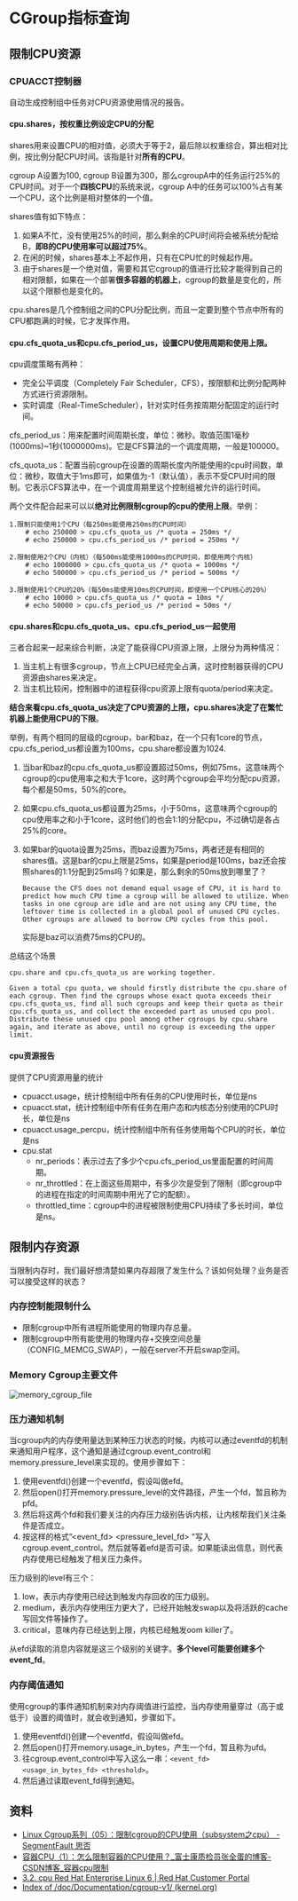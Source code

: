 # CGroup指标查询

## 限制CPU资源
### CPUACCT控制器

自动生成控制组中任务对CPU资源使用情况的报告。

#### cpu.shares，按权重比例设定CPU的分配

shares用来设置CPU的相对值，必须大于等于2，最后除以权重综合，算出相对比例，按比例分配CPU时间。该指是针对**所有的CPU**。

cgroup A设置为100, cgroup B设置为300，那么cgroupA中的任务运行25%的CPU时间。对于一个**四核CPU**的系统来说，cgroup A中的任务可以100%占有某一个CPU，这个比例是相对整体的一个值。

shares值有如下特点：

1. 如果A不忙，没有使用25%的时间，那么剩余的CPU时间将会被系统分配给B，**即B的CPU使用率可以超过75%**。
2. 在闲的时候，shares基本上不起作用，只有在CPU忙的时候起作用。
3. 由于shares是一个绝对值，需要和其它cgroup的值进行比较才能得到自己的相对限额，如果在一个部署**很多容器的机器上**，cgroup的数量是变化的，所以这个限额也是变化的。

cpu.shares是几个控制组之间的CPU分配比例，而且一定要到整个节点中所有的CPU都跑满的时候，它才发挥作用。

#### cpu.cfs_quota_us和cpu.cfs_period_us，设置CPU使用周期和使用上限。

cpu调度策略有两种：

- 完全公平调度（Completely Fair Scheduler，CFS），按限额和比例分配两种方式进行资源限制。
- 实时调度（Real-TimeScheduler），针对实时任务按周期分配固定的运行时间。

cfs_period_us：用来配置时间周期长度，单位：微秒。取值范围1毫秒(1000ms)~1秒(1000000ms)。它是CFS算法的一个调度周期，一般是100000。

cfs_quota_us：配置当前cgroup在设置的周期长度内所能使用的cpu时间数，单位：微秒，取值大于1ms即可，如果值为-1（默认值），表示不受CPU时间的限制。它表示CFS算法中，在一个调度周期里这个控制组被允许的运行时间。

两个文件配合起来可以以**绝对比例限制cgroup的cpu的使用上限**。举例：

```
1.限制只能使用1个CPU（每250ms能使用250ms的CPU时间）
    # echo 250000 > cpu.cfs_quota_us /* quota = 250ms */
    # echo 250000 > cpu.cfs_period_us /* period = 250ms */

2.限制使用2个CPU（内核）（每500ms能使用1000ms的CPU时间，即使用两个内核）
    # echo 1000000 > cpu.cfs_quota_us /* quota = 1000ms */
    # echo 500000 > cpu.cfs_period_us /* period = 500ms */

3.限制使用1个CPU的20%（每50ms能使用10ms的CPU时间，即使用一个CPU核心的20%）
    # echo 10000 > cpu.cfs_quota_us /* quota = 10ms */
    # echo 50000 > cpu.cfs_period_us /* period = 50ms */
```

#### cpu.shares和cpu.cfs_quota_us、cpu.cfs_period_us一起使用

三者合起来一起来综合判断，决定了能获得CPU资源上限，上限分为两种情况：

1. 当主机上有很多cgroup，节点上CPU已经完全占满，这时控制器获得的CPU资源由shares来决定。
2. 当主机比较闲，控制器中的进程获得cpu资源上限有quota/period来决定。

**结合来看cpu.cfs_quota_us决定了CPU资源的上限，cpu.shares决定了在繁忙机器上能使用CPU的下限**。

举例，有两个相同的层级的cgroup，bar和baz，在一个只有1core的节点，cpu.cfs_period_us都设置为100ms，cpu.share都设置为1024.

1. 当bar和baz的cpu.cfs_quota_us都设置超过50ms，例如75ms，这意味两个cgroup的cpu使用率之和大于1core，这时两个cgroup会平均分配cpu资源，每个都是50ms，50%的core。

2. 如果cpu.cfs_quota_us都设置为25ms，小于50ms，这意味两个cgroup的cpu使用率之和小于1core，这时他们的也会1:1的分配cpu，不过确切是各占25%的core。

3. 如果bar的quota设置为25ms，而baz设置为75ms，两者还是有相同的shares值。这是bar的cpu上限是25ms，如果是period是100ms，baz还会按照shares的1:1分配到25ms吗？如果是，那么剩余的50ms放到哪里了？

   ```
   Because the CFS does not demand equal usage of CPU, it is hard to predict how much CPU time a cgroup will be allowed to utilize. When tasks in one cgroup are idle and are not using any CPU time, the leftover time is collected in a global pool of unused CPU cycles. Other cgroups are allowed to borrow CPU cycles from this pool.
   ```

   实际是baz可以消费75ms的CPU的。

总结这个场景

```
cpu.share and cpu.cfs_quota_us are working together.

Given a total cpu quota, we should firstly distribute the cpu.share of each cgroup. Then find the cgroups whose exact quota exceeds their cpu.cfs_quota_us, find all such cgroups and keep their quota as their cpu.cfs_quota_us, and collect the exceeded part as unused cpu pool. Distribute these unused cpu pool among other cgroups by cpu.share again, and iterate as above, until no cgroup is exceeding the upper limit.
```

#### cpu资源报告

提供了CPU资源用量的统计

- cpuacct.usage，统计控制组中所有任务的CPU使用时长，单位是ns
- cpuacct.stat，统计控制组中所有任务在用户态和内核态分别使用的CPU时长，单位是ns
- cpuacct.usage_percpu，统计控制组中所有任务使用每个CPU的时长，单位是ns
- cpu.stat
  - nr_periods：表示过去了多少个cpu.cfs_period_us里面配置的时间周期。
  - nr_throttled：在上面这些周期中，有多少次是受到了限制（即cgroup中的进程在指定的时间周期中用光了它的配额）。
  - throttled_time：cgroup中的进程被限制使用CPU持续了多长时间，单位是ns。

## 限制内存资源

当限制内存时，我们最好想清楚如果内存超限了发生什么？该如何处理？业务是否可以接受这样的状态？

### 内存控制能限制什么

- 限制cgroup中所有进程所能使用的物理内存总量。
- 限制cgroup中所有能使用的物理内存+交换空间总量（CONFIG_MEMCG_SWAP），一般在server不开启swap空间。

### Memory Cgroup主要文件

![memory_cgroup_file](./img/memory_cgroup_file.jpg)

### 压力通知机制

当cgroup内的内存使用量达到某种压力状态的时候，内核可以通过eventfd的机制来通知用户程序，这个通知是通过cgroup.event_control和memory.pressure_level来实现的。使用步骤如下：

1. 使用eventfd()创建一个eventfd，假设叫做efd。
2. 然后open()打开memory.pressure_level的文件路径，产生一个fd，暂且称为pfd。
3. 然后将这两个fd和我们要关注的内存压力级别告诉内核，让内核帮我们关注条件是否成立。
4. 按这样的格式”<event_fd> <pressure_level_fd> <threshold>"写入cgroup.event_control。然后就等着efd是否可读。如果能读出信息，则代表内存使用已经触发了相关压力条件。

压力级别的level有三个：

1. low，表示内存使用已经达到触发内存回收的压力级别。
2. medium，表示内存使用压力更大了，已经开始触发swap以及将活跃的cache写回文件等操作了。
3. critical，意味内存已经达到上限，内核已经触发oom killer了。

从efd读取的消息内容就是这三个级别的关键字。**多个level可能要创建多个event_fd**。

### 内存阈值通知

使用cgroup的事件通知机制来对内存阈值进行监控，当内存使用量穿过（高于或低于）设置的阈值时，就会收到通知，步骤如下。

1. 使用eventfd()创建一个eventfd，假设叫做efd。
2. 然后open()打开memory.usage_in_bytes，产生一个fd，暂且称为ufd。
3. 往cgroup.event_control中写入这么一串：`<event_fd> <usage_in_bytes_fd> <threshold>`。
4. 然后通过读取event_fd得到通知。

## 资料

- [Linux Cgroup系列（05）：限制cgroup的CPU使用（subsystem之cpu） - SegmentFault 思否](https://segmentfault.com/a/1190000008323952?utm_source=sf-similar-article)
- [容器CPU（1）：怎么限制容器的CPU使用？_富士康质检员张全蛋的博客-CSDN博客_容器cpu限制](https://blog.csdn.net/qq_34556414/article/details/120654931)
- [3.2. cpu Red Hat Enterprise Linux 6 | Red Hat Customer Portal](https://access.redhat.com/documentation/en-us/red_hat_enterprise_linux/6/html/resource_management_guide/sec-cpu)
- [Index of /doc/Documentation/cgroup-v1/ (kernel.org)](https://www.kernel.org/doc/Documentation/cgroup-v1/)



